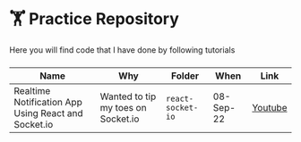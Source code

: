# 🏋️ Practice Repository
Here you will find code that I have done by following tutorials

###
| Name | Why  | Folder | When | Link |
| ---- | ---- | ---- | ------ | ---- |
|Realtime Notification App Using React and Socket.io | Wanted to tip my toes on Socket.io | ```react-socket-io``` | 08-Sep-22 | [Youtube](https://www.youtube.com/watch?v=7vVqMR96T5o) |